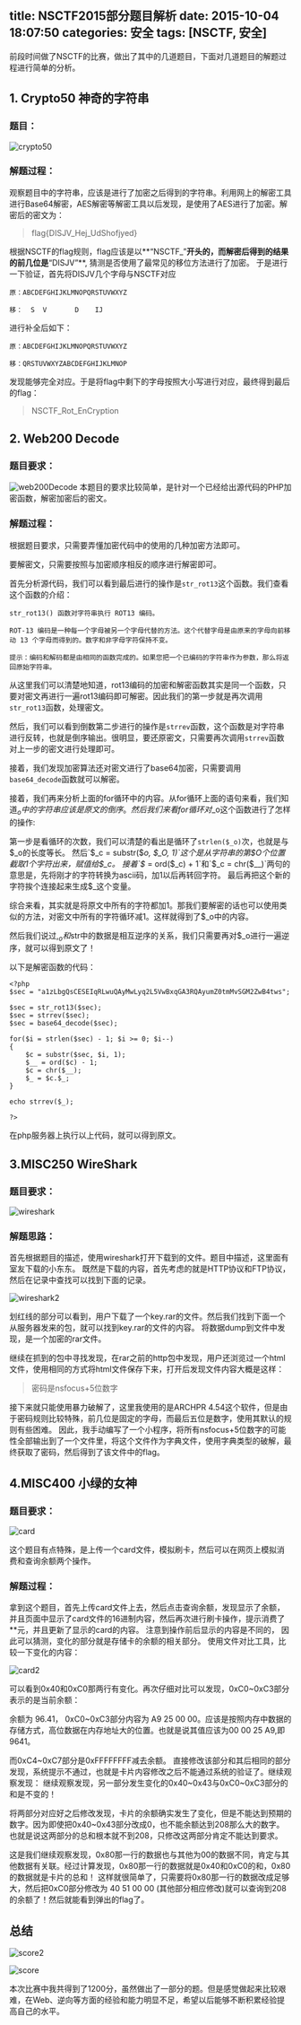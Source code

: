 title: NSCTF2015部分题目解析
date: 2015-10-04 18:07:50
categories: 安全
tags: [NSCTF, 安全]
---
前段时间做了NSCTF的比赛，做出了其中的几道题目，下面对几道题目的解题过程进行简单的分析。

<!--more-->

## 1. Crypto50 神奇的字符串

### 题目：
![crypto50](http://7xn2d3.com1.z0.glb.clouddn.com/imgcrypto50.png)

### 解题过程：
观察题目中的字符串，应该是进行了加密之后得到的字符串。利用网上的解密工具进行Base64解密，AES解密等解密工具以后发现，是使用了AES进行了加密。解密后的密文为：

> flag{DISJV_Hej_UdShofjyed}

根据NSCTF的flag规则，flag应该是以**“NSCTF_”**开头的，而解密后得到的结果的前几位是**“DISJV”**,
猜测是否使用了最常见的移位方法进行了加密。
于是进行一下验证，首先将DISJV几个字母与NSCTF对应
```
原：ABCDEFGHIJKLMNOPQRSTUVWXYZ

移：  S  V       D    IJ
```
进行补全后如下：
```
原：ABCDEFGHIJKLMNOPQRSTUVWXYZ

移：QRSTUVWXYZABCDEFGHIJKLMNOP
```
发现能够完全对应。于是将flag中剩下的字母按照大小写进行对应，最终得到最后的flag：
> NSCTF_Rot_EnCryption


## 2. Web200 Decode

### 题目要求：
![web200Decode](http://7xn2d3.com1.z0.glb.clouddn.com/imgweb200Decode.png)
本题目的要求比较简单，是针对一个已经给出源代码的PHP加密函数，解密加密后的密文。
### 解题过程：
根据题目要求，只需要弄懂加密代码中的使用的几种加密方法即可。

要解密文，只需要按照与加密顺序相反的顺序进行解密即可。

首先分析源代码，我们可以看到最后进行的操作是`str_rot13`这个函数。我们查看这个函数的介绍：
```
str_rot13() 函数对字符串执行 ROT13 编码。

ROT-13 编码是一种每一个字母被另一个字母代替的方法。这个代替字母是由原来的字母向前移动 13 个字母而得到的。数字和非字母字符保持不变。

提示：编码和解码都是由相同的函数完成的。如果您把一个已编码的字符串作为参数，那么将返回原始字符串。
```
从这里我们可以清楚地知道，rot13编码的加密和解密函数其实是同一个函数，只要对密文再进行一遍rot13编码即可解密。因此我们的第一步就是再次调用`str_rot13`函数，处理密文。

然后，我们可以看到倒数第二步进行的操作是`strrev`函数，这个函数是对字符串进行反转，也就是倒序输出。很明显，要还原密文，只需要再次调用`strrev`函数对上一步的密文进行处理即可。

接着，我们发现加密算法还对密文进行了base64加密，只需要调用`base64_decode`函数就可以解密。

接着，我们再来分析上面的for循环中的内容。从for循环上面的语句来看，我们知道$_o中的字符串应该是原文的倒序。
然后我们来看for循环对$_o这个函数进行了怎样的操作:

第一步是看循环的次数，我们可以清楚的看出是循环了`strlen($_o)`次，也就是与$_o的长度等长。
然后`$_c = substr($_o, $_O, 1)`这个是从字符串的第$_O个位置截取1个字符出来，赋值给$_c。
接着`$__ = ord($_c) + 1`和`$_c = chr($__)`两句的意思是，先将刚才的字符转换为ascii码，加1以后再转回字符。
最后再把这个新的字符挨个连接起来生成$_这个变量。

综合来看，其实就是将原文中所有的字符都加1。那我们要解密的话也可以使用类似的方法，对密文中所有的字符循环减1。这样就得到了$_o中的内容。

然后我们说过,$_o和$str中的数据是相互逆序的关系，我们只需要再对$_o进行一遍逆序，就可以得到原文了！

以下是解密函数的代码：
```
<?php
$sec = "a1zLbgQsCESEIqRLwuQAyMwLyq2L5VwBxqGA3RQAyumZ0tmMvSGM2ZwB4tws";

$sec = str_rot13($sec);
$sec = strrev($sec);
$sec = base64_decode($sec);

for($i = strlen($sec) - 1; $i >= 0; $i--) 
{
	$c = substr($sec, $i, 1);
	$__ = ord($c) - 1;
	$c = chr($__);
	$_ = $c.$_;
}

echo strrev($_);

?>
```
在php服务器上执行以上代码，就可以得到原文。


## 3.MISC250 WireShark
### 题目要求：
![wireshark](http://7xn2d3.com1.z0.glb.clouddn.com/imgwireshark.png)

### 解题思路：
首先根据题目的描述，使用wireshark打开下载到的文件。题目中描述，这里面有室友下载的小东东。
既然是下载的内容，首先考虑的就是HTTP协议和FTP协议，然后在记录中查找可以找到下面的记录。

![wireshark2](http://7xn2d3.com1.z0.glb.clouddn.com/imgwireshark2.png)

划红线的部分可以看到，用户下载了一个key.rar的文件。然后我们找到下面一个从服务器发来的包，就可以找到key.rar的文件的内容。
将数据dump到文件中发现，是一个加密的rar文件。

继续在抓到的包中寻找发现，在rar之前的http包中发现，用户还浏览过一个html文件，使用相同的方式将html文件保存下来，打开后发现文件内容大概是这样：
> 密码是nsfocus+5位数字

接下来就只能使用暴力破解了，这里我使用的是ARCHPR 4.54这个软件，但是由于密码规则比较特殊，前几位是固定的字母，而最后五位是数字，使用其默认的规则有些困难。
因此，我手动编写了一个小程序，将所有nsfocus+5位数字的可能性全部输出到了一个文件里，将这个文件作为字典文件，使用字典类型的破解，最终获取了密码，然后得到了该文件中的flag。


## 4.MISC400 小绿的女神
### 题目要求：
![card](http://7xn2d3.com1.z0.glb.clouddn.com/imgcard.png)

这个题目有点特殊，是上传一个card文件，模拟刷卡，然后可以在网页上模拟消费和查询余额两个操作。

### 解题过程：
拿到这个题目，首先上传card文件上去，然后点击查询余额，发现显示了余额，并且页面中显示了card文件的16进制内容，然后再次进行刷卡操作，提示消费了**元，并且更新了显示的card的内容。
注意到操作前后显示的内容是不同的， 因此可以猜测，变化的部分就是存储卡的余额的相关部分。
使用文件对比工具，比较一下变化的内容：

![card2](http://7xn2d3.com1.z0.glb.clouddn.com/imgcard2.png)

可以看到0x40和0xC0那两行有变化。再次仔细对比可以发现，0xC0~0xC3部分表示的是当前余额：

余额为 96.41， 0xC0~0xC3部分内容为 A9 25 00 00。应该是按照内存中数据的存储方式，高位数据在内存地址大的位置。也就是说其值应该为00 00 25 A9,即9641。

而0xC4~0xC7部分是0xFFFFFFFF减去余额。
直接修改该部分和其后相同的部分发现，系统提示不通过，也就是卡片内容修改之后不能通过系统的验证了。继续观察发现：
继续观察发现，另一部分发生变化的0x40~0x43与0xC0~0xC3部分的和是不变的！

将两部分对应好之后修改发现，卡片的余额确实发生了变化，但是不能达到预期的数字。因为即使把0x40~0x43部分改成0，也不能余额达到208那么大的数字。也就是说这两部分的总和根本就不到208，只修改这两部分肯定不能达到要求。

这是我们继续观察发现，0x80那一行的数据也与其他为00的数据不同，肯定与其他数据有关联。经过计算发现，0x80那一行的数据就是0x40和0xC0的和，0x80的数据就是卡片的总和！
这样就很简单了，只需要将0x80那一行的数据改成足够大，然后把0xC0部分修改为 40 51 00 00 (其他部分相应修改)就可以查询到208的余额了！然后就能看到弹出的flag了。


## 总结
![score2](http://7xn2d3.com1.z0.glb.clouddn.com/imgscore2.png)

![score](http://7xn2d3.com1.z0.glb.clouddn.com/imgscore.png)

本次比赛中我共得到了1200分，虽然做出了一部分的题。但是感觉做起来比较艰难，在Web、逆向等方面的经验和能力明显不足，希望以后能够不断积累经验提高自己的水平。